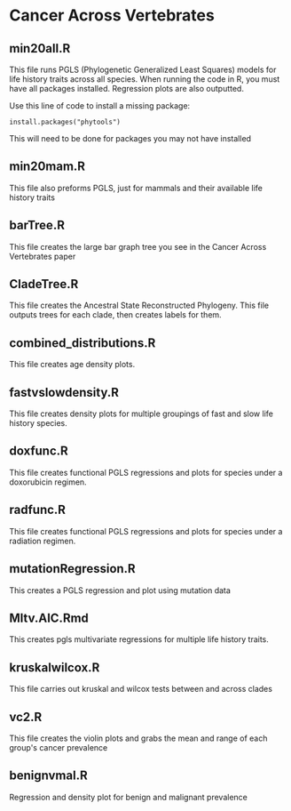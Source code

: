 # Cancer Across Vertebrates

## min20all.R
This file runs PGLS (Phylogenetic Generalized Least Squares) models for life history traits across all species. When running the code in R, you must have all packages installed.
Regression plots are also outputted.

Use this line of code to install a missing package: 

```
install.packages("phytools")
```

This will need to be done for packages you may not have installed


## min20mam.R
This file also preforms PGLS, just for mammals and their available life history traits

## barTree.R
This file creates the large bar graph tree you see in the Cancer Across Vertebrates paper

## CladeTree.R
This file creates the Ancestral State Reconstructed Phylogeny. This file outputs trees for each clade, then creates labels for them.

## combined_distributions.R
This file creates age density plots.

## fastvslowdensity.R 
This file creates density plots for multiple groupings of fast and slow life history species.

## doxfunc.R 
This file creates functional PGLS regressions and plots for species under a doxorubicin regimen.

## radfunc.R
This file creates functional PGLS regressions and plots for species under a radiation regimen.

## mutationRegression.R
This creates a PGLS regression and plot using mutation data

## Mltv.AIC.Rmd

This creates pgls multivariate regressions for multiple life history traits.

## kruskalwilcox.R
This file carries out kruskal and wilcox tests between and across clades

## vc2.R

This file creates the violin plots and grabs the mean and range of each group's cancer prevalence

## benignvmal.R

Regression and density plot for benign and malignant prevalence
